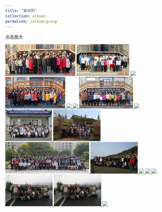 ```yaml
---
title: "集体照"
collection: albums
permalink: /album/group
---
```

点击放大

<a href="../keli_photo/group/2008_1.jpg">
  <img src="../keli_photo/group/2008_1.jpg", height="100">
</a>
<a href="../keli_photo/group/2009_0526.jpg">
  <img src="../keli_photo/group/2009_0526.jpg", height="100">
</a>
<a href="../keli_photo/group/2012.11.26.jpg">
  <img src="../keli_photo/group/2012.11.26.jpg", height="100">
</a>
<a href="../keli_photo/group/2013_1223.jpg">
  <img src="../keli_photo/group/2013_1223.jpg", height="100">
</a>
<a href="../keli_photo/group/2015.9.14.jpg">
  <img src="../keli_photo/group/2015.9.14.jpg", height="100">
</a>
<a href="../keli_photo/group/2016.10.10.jpg">
  <img src="../keli_photo/group/2016.10.10.jpg", height="100">
</a>
<a href="../keli_photo/group/20141201_GroupPhoto.jpg">
  <img src="../keli_photo/group/20141201_GroupPhoto.jpg", height="100">
</a>
<a href="../keli_photo/group/IMG_6588.JPG">
  <img src="../keli_photo/group/IMG_6588.JPG", height="100">
</a>
<a href="../keli_photo/group/W020141024386453400645.jpg">
  <img src="../keli_photo/group/W020141024386453400645.jpg", height="100">
</a>
<a href="../keli_photo/group/WeChat Image_20220322205024.jpg">
  <img src="../keli_photo/group/WeChat Image_20220322205024.jpg", height="100">
</a>
<a href="../keli_photo/group/WeChat Image_20220322213943.jpg">
  <img src="../keli_photo/group/WeChat Image_20220322213943.jpg", height="100">
</a>
<a href="../keli_photo/group/WeChat Image_20220323135337.jpg">
  <img src="../keli_photo/group/WeChat Image_20220323135337.jpg", height="100">
</a>
<a href="../keli_photo/group/WeChat Image_20220323140824.jpg">
  <img src="../keli_photo/group/WeChat Image_20220323140824.jpg", height="100">
</a>
<a href="../keli_photo/group/WeChat Image_20220323141112.jpg">
  <img src="../keli_photo/group/WeChat Image_20220323141112.jpg", height="100">
</a>
<a href="../keli_photo/group/WeChat Image_20220323141826.jpg">
  <img src="../keli_photo/group/WeChat Image_20220323141826.jpg", height="100">
</a>
<a href="../keli_photo/group/WeChat Image_20220323142227.jpg">
  <img src="../keli_photo/group/WeChat Image_20220323142227.jpg", height="100">
</a>
<a href="../keli_photo/group/WeChat Image_20220323142254.jpg">
  <img src="../keli_photo/group/WeChat Image_20220323142254.jpg", height="100">
</a>
<a href=image_file>
  <img src=image_file, height="100">
</a>
